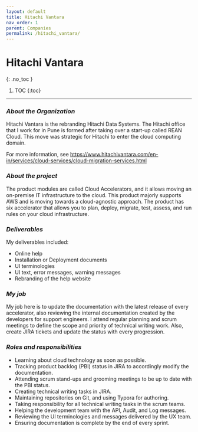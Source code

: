 ```yaml
---
layout: default
title: Hitachi Vantara
nav_order: 1
parent: Companies
permalink: /hitachi_vantara/
---
```

# Hitachi Vantara
{: .no_toc }
1. TOC
  {:toc}
---

### ***About the Organization***

Hitachi Vantara is the rebranding Hitachi Data Systems. The Hitachi office that I work for in Pune is formed after taking over a start-up called REAN Cloud. This move was strategic for  Hitachi to enter the cloud computing domain. 

For more information, see https://www.hitachivantara.com/en-in/services/cloud-services/cloud-migration-services.html

### ***About the project***

The product modules are called Cloud Accelerators, and it allows moving an on-premise IT infrastructure to the cloud. This product majorly supports AWS and is moving towards a cloud-agnostic approach. The product has six accelerator that allows you to plan, deploy, migrate, test, assess, and run rules on your cloud infrastructure. 

### ***Deliverables***

My deliverables included:

- Online help
- Installation or Deployment documents
- UI terminologies
- UI text, error messages, warning messages
- Rebranding of the help website

### ***My job***

My job here is to update the documentation with the latest release of every accelerator, also reviewing the internal documentation created by the developers for support engineers. I attend regular planning and scrum meetings to define the scope and priority of technical writing work. Also, create JIRA tickets and update the status with every progression. 

### ***Roles and responsibilities***

- Learning about cloud technology as soon as possible.
- Tracking product backlog (PBI) status in JIRA to accordingly modify the documentation.
- Attending scrum stand-ups and grooming meetings to be up to date with the PBI status.
- Creating technical writing tasks in JIRA.
- Maintaining repositories on Git, and using Typora for authoring.
- Taking responsibility for all technical writing tasks in the scrum teams.
- Helping the development team with the API, Audit, and Log messages.
- Reviewing the UI terminologies and messages delivered by the UX team.
- Ensuring documentation is complete by the end of every sprint.

